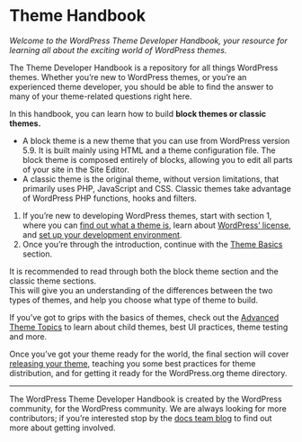 # Theme Handbook

*Welcome to the WordPress Theme Developer Handbook, your resource for learning all about the exciting world of WordPress themes.* 

The Theme Developer Handbook is a repository for all things WordPress themes. Whether you’re new to WordPress themes, or you’re an experienced theme developer, you should be able to find the answer to many of your theme-related questions right here.

In this handbook, you can learn how to build **block themes or classic themes.**

*   A block theme is a new theme that you can use from WordPress version 5.9. It is built mainly using HTML and a theme configuration file. The block theme is composed entirely of blocks, allowing you to edit all parts of your site in the Site Editor.
*   A classic theme is the original theme, without version limitations, that primarily uses PHP, JavaScript and CSS. Classic themes take advantage of WordPress PHP functions, hooks and filters.

1.  If you’re new to developing WordPress themes, start with section 1, where you can [find out what a theme is](https://developer.wordpress.org/theme/getting-started/what-is-a-theme/), learn about [WordPress’ license](https://developer.wordpress.org/theme/getting-started/wordpress-licensing-the-gpl/), and [set up your development environment](https://developer.wordpress.org/theme/getting-started/setting-up-a-development-environment/).
2.  Once you’re through the introduction, continue with the [Theme Basics](https://developer.wordpress.org/theme/basics/) section.

It is recommended to read through both the block theme section and the classic theme sections.  
This will give you an understanding of the differences between the two types of themes, and help you choose what type of theme to build.

If you’ve got to grips with the basics of themes, check out the [Advanced Theme Topics](https://developer.wordpress.org/theme/advanced-topics/) to learn about child themes, best UI practices, theme testing and more.

Once you’ve got your theme ready for the world, the final section will cover [releasing your theme](https://developer.wordpress.org/themes/releasing-your-theme/), teaching you some best practices for theme distribution, and for getting it ready for the WordPress.org theme directory.

* * *

The WordPress Theme Developer Handbook is created by the WordPress community, for the WordPress community. We are always looking for more contributors; if you’re interested stop by the [docs team blog](https://make.wordpress.org/docs) to find out more about getting involved.